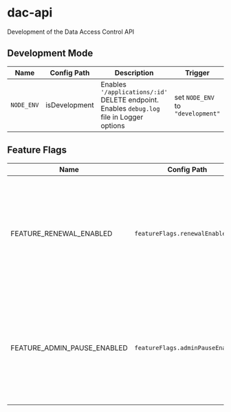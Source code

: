 # dac-api

Development of the Data Access Control API

## Development Mode

| Name       | Config Path   | Description                                                                               | Trigger                           | Default |
| ---------- | ------------- | ----------------------------------------------------------------------------------------- | --------------------------------- | ------- |
| `NODE_ENV` | isDevelopment | Enables `'/applications/:id'` DELETE endpoint. Enables `debug.log` file in Logger options | set `NODE_ENV` to `"development"` | `false` |

## Feature Flags

| Name                        | Config Path                      | Description                                                                                                                                                                                                                                                                                                               | Trigger                   | Default |
| --------------------------- | -------------------------------- | ------------------------------------------------------------------------------------------------------------------------------------------------------------------------------------------------------------------------------------------------------------------------------------------------------------------------- | ------------------------- | ------- |
| FEATURE_RENEWAL_ENABLED     | `featureFlags.renewalEnabled`    | enables Renewal and Expiry features, incl. `/applications/{id}/renew` `POST` endpoint for creating a renewal application, and batch jobs triggered by `/jobs/batch-transitions` endpoint: `"FIRST EXPIRY NOTIFICATIONS"`, `"SECOND EXPIRY NOTIFICATIONS"`, `"EXPIRING APPLICATIONS"` and `"CLOSING UNSUBMITTED RENEWALS"` | set env value to `"true"` | `false` |
| FEATURE_ADMIN_PAUSE_ENABLED | `featureFlags.adminPauseEnabled` | enables manual PAUSE transition of applications, using the Admin scope with the `/applications/{id}` `PATCH` or `/applications/:id/admin-pause` endpoints. Normally pausing is done only by the System role as a batch job. Intended for testing purposes only, **do not enable in production**                           | set env value to `"true"` | `false` |
